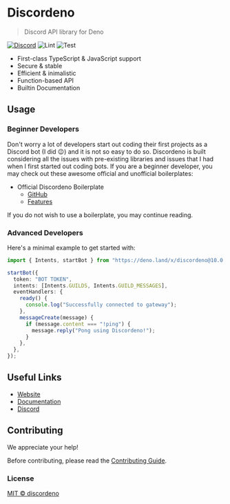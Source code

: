 # Discordeno

> Discord API library for Deno

[![Discord](https://img.shields.io/discord/785384884197392384?color=7289da&logo=discord&logoColor=dark)](https://discord.com/invite/5vBgXk3UcZ)
![Lint](https://github.com/discordeno/discordeno/workflows/Lint/badge.svg)
![Test](https://github.com/discordeno/discordeno/workflows/Test/badge.svg)

- First-class TypeScript & JavaScript support
- Secure & stable
- Efficient & inimalistic
- Function-based API
- Builtin Documentation

## Usage

### Beginner Developers

Don't worry a lot of developers start out coding their first projects as a Discord bot (I did 😉) and it is not so easy to do so. Discordeno is built considering all the issues with pre-existing libraries and issues that I had when I first started out coding bots.
If you are a beginner developer, you may check out these awesome official and unofficial boilerplates:

- Official Discordeno Boilerplate
  - [GitHub](https://github.com/Skillz4Killz/Discordeno-bot-template)
  - [Features](https://github.com/Skillz4Killz/Discordeno-bot-template#features)

If you do not wish to use a boilerplate, you may continue reading.

### Advanced Developers

Here's a minimal example to get started with:

```typescript
import { Intents, startBot } from "https://deno.land/x/discordeno@10.0.1/mod.ts";

startBot({
  token: "BOT TOKEN",
  intents: [Intents.GUILDS, Intents.GUILD_MESSAGES],
  eventHandlers: {
    ready() {
      console.log("Successfully connected to gateway");
    },
    messageCreate(message) {
      if (message.content === "!ping") {
        message.reply("Pong using Discordeno!");
      }
    },
  },
});
```

## Useful Links

- [Website](https://discordeno.mod.land)
- [Documentation](https://doc.deno.land/https/deno.land/x/discordeno/mod.ts)
- [Discord](https://discord.com/invite/5vBgXk3UcZ)

## Contributing

We appreciate your help!

Before contributing, please read the [Contributing Guide](https://github.com/discordeno/discordeno/blob/master/.github/CONTRIBUTING.md).

### License

[MIT © discordeno](https://github.com/discordeno/discordeno/blob/master/LICENSE)
